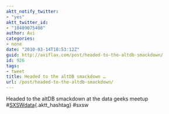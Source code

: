 ```yaml
---
aktt_notify_twitter:
- "yes"
aktt_twitter_id:
- "10489075408"
author: Avi
categories:
- none
date: "2010-03-14T18:53:12Z"
guid: http://aviflax.com/post/headed-to-the-altdb-smackdown/
id: 926
tags:
- tweet
title: Headed to the altDB smackdown …
url: /post/headed-to-the-altdb-smackdown/
---
```

Headed to the altDB smackdown at the data geeks meetup #[SXSWdata](http://search.twitter.com/search?q=%23SXSWdata){.aktt_hashtag} #sxsw